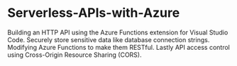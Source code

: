 # Serverless-APIs-with-Azure
Building an HTTP API using the Azure Functions extension for Visual Studio Code. Securely store sensitive data like database connection strings. Modifying Azure Functions to make them RESTful. Lastly API access control using Cross-Origin Resource Sharing (CORS).
